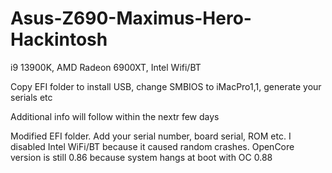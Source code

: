 # Asus-Z690-Maximus-Hero-Hackintosh
i9 13900K, AMD Radeon 6900XT, Intel Wifi/BT

Copy EFI folder to install USB, change SMBIOS to iMacPro1,1, generate your serials etc

Additional info will follow within the nextr few days


Modified EFI folder. Add your serial number, board serial, ROM etc.
I disabled Intel WiFi/BT because it caused random crashes.
OpenCore version is still 0.86 because system hangs at boot with OC 0.88
